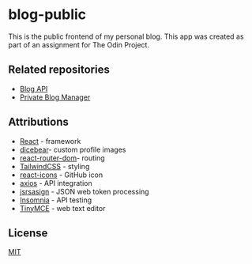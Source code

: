 # blog-public

This is the public frontend of my personal blog. This app was created as part of an assignment for The Odin Project.

## Related repositories

- [Blog API](https://github.com/Atlas-1510/blog-api)
- [Private Blog Manager](https://github.com/Atlas-1510/blog-cms)

## Attributions

- [React](https://reactjs.org/) - framework
- [dicebear](https://avatars.dicebear.com)- custom profile images
- [react-router-dom](https://v5.reactrouter.com/web/guides/quick-start)- routing
- [TailwindCSS](https://tailwindcss.com) - styling
- [react-icons](https://react-icons.github.io/react-icons/) - GitHub icon
- [axios](https://axios-http.com) - API integration
- [jsrsasign](https://www.npmjs.com/package/jsrsasign) - JSON web token processing
- [Insomnia](https://insomnia.rest) - API testing
- [TinyMCE](https://www.tiny.cloud) - web text editor

## License

[MIT](https://choosealicense.com/licenses/mit/)
